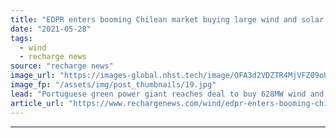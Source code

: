 ```yaml
---
title: "EDPR enters booming Chilean market buying large wind and solar pipeline"
date: "2021-05-28"
tags: 
  - wind
  - recharge news
source: "recharge news"
image_url: "https://images-global.nhst.tech/image/OFA3d2VDZTR4MjVFZ09oUGlKckkyRVczSHVOM2pXM2VJQzNORUEvRmZLWT0=/nhst/binary/0c322426549d542bc31e7c3f68329629"
image_fp: "/assets/img/post_thumbnails/19.jpg"
lead: "Portuguese green power giant reaches deal to buy 628MW wind and solar portfolio in the Latin American country"
article_url: "https://www.rechargenews.com/wind/edpr-enters-booming-chilean-market-buying-large-wind-and-solar-pipeline/2-1-1017436"
---
```


---
